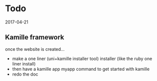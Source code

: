 Todo
========
2017-04-21


Kamille framework
-----------------

once the website is created...

- make a one liner (uni+kamille installer tool) installer (like the ruby one liner install)
- then have a kamille app myapp command to get started with kamille
- redo the doc